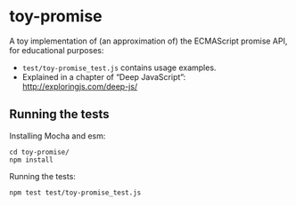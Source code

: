 # toy-promise

A toy implementation of (an approximation of) the ECMAScript promise API, for educational purposes:

* `test/toy-promise_test.js` contains usage examples.
* Explained in a chapter of “Deep JavaScript”: http://exploringjs.com/deep-js/

## Running the tests

Installing Mocha and esm:

```
cd toy-promise/
npm install
```

Running the tests:

```
npm test test/toy-promise_test.js
```
